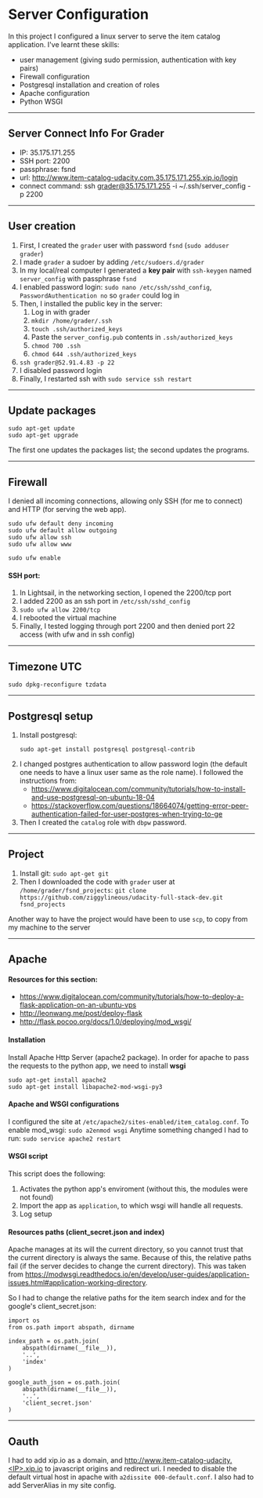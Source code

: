 # Server Configuration
In this project I configured a linux server to serve the item catalog application.
I've learnt these skills:
- user management (giving sudo permission, authentication with key pairs)
- Firewall configuration
- Postgresql installation and creation of roles
- Apache configuration
- Python WSGI

---

## Server Connect Info For Grader
- IP: 35.175.171.255
- SSH port: 2200
- passphrase: fsnd
- url: http://www.item-catalog-udacity.com.35.175.171.255.xip.io/login
- connect command: ssh grader@35.175.171.255 -i ~/.ssh/server_config -p 2200

---

## User creation
1. First, I created the `grader` user with password `fsnd` (`sudo adduser grader`)
2. I made `grader` a sudoer by adding `/etc/sudoers.d/grader`
3. In my local/real computer I generated a **key pair** with `ssh-keygen` named `server_config` with passphrase `fsnd`
4. I enabled password login: `sudo nano /etc/ssh/sshd_config`, `PasswordAuthentication no`
   so `grader` could log in
5. Then, I installed the public key in the server:
    1. Log in with grader
    2. `mkdir /home/grader/.ssh`
    3. `touch .ssh/authorized_keys`
    4. Paste the `server_config.pub` contents in `.ssh/authorized_keys`
    5. `chmod 700 .ssh`
    6. `chmod 644 .ssh/authorized_keys`
6. `ssh grader@52.91.4.83 -p 22`
7. I disabled password login
8. Finally, I restarted ssh with `sudo service ssh restart`

---

## Update packages
```
sudo apt-get update
sudo apt-get upgrade
```
The first one updates the packages list; the second updates the programs.

---

## Firewall
I denied all incoming connections, allowing only SSH (for me to connect) and HTTP (for serving the web app).

```
sudo ufw default deny incoming
sudo ufw default allow outgoing
sudo ufw allow ssh
sudo ufw allow www

sudo ufw enable
```

#### SSH port:
1. In Lightsail, in the networking section, I opened the 2200/tcp port
2. I added 2200 as an ssh port in `/etc/ssh/sshd_config`
3. `sudo ufw allow 2200/tcp`
4. I rebooted the virtual machine
5. Finally, I tested logging through port 2200 and then denied port 22 access (with ufw and in ssh config)

---

## Timezone UTC
`sudo dpkg-reconfigure tzdata`

---

## Postgresql setup
1. Install postgresql:
   ```
   sudo apt-get install postgresql postgresql-contrib
   ```
2. I changed postgres authentication to allow password login (the default one needs to have a linux user same as the role name). I followed the instructions from:
    - https://www.digitalocean.com/community/tutorials/how-to-install-and-use-postgresql-on-ubuntu-18-04
    - https://stackoverflow.com/questions/18664074/getting-error-peer-authentication-failed-for-user-postgres-when-trying-to-ge
3. Then I created the `catalog` role with `dbpw` password.

---

## Project
1. Install git: `sudo apt-get git`
2. Then I downloaded the code with `grader` user at `/home/grader/fsnd_projects`: `git clone https://github.com/ziggylineous/udacity-full-stack-dev.git fsnd_projects`

Another way to have the project would have been to use `scp`, to copy from my machine to the server

---

## Apache 
#### Resources for this section:
- https://www.digitalocean.com/community/tutorials/how-to-deploy-a-flask-application-on-an-ubuntu-vps
- http://leonwang.me/post/deploy-flask
- http://flask.pocoo.org/docs/1.0/deploying/mod_wsgi/

#### Installation
Install Apache Http Server (apache2 package).
In order for apache to pass the requests to the python app, we need to install **wsgi**

```
sudo apt-get install apache2
sudo apt-get install libapache2-mod-wsgi-py3
```

#### Apache and WSGI configurations
I configured the site at `/etc/apache2/sites-enabled/item_catalog.conf`.
To enable mod_wsgi: `sudo a2enmod wsgi`
Anytime something changed I had to run: `sudo service apache2 restart`

#### WSGI script
This script does the following:
1. Activates the python app's enviroment (without this, the modules were not found)
2. Import the app as `application`, to which wsgi will handle all requests.
3. Log setup

#### Resources paths (client_secret.json and index)
Apache manages at its will the current directory, so you cannot trust that the current directory is always the same. Because of this, the relative paths fail (if the server decides to change the current directory). This was taken from https://modwsgi.readthedocs.io/en/develop/user-guides/application-issues.html#application-working-directory. 


So I had to change the relative paths for the item search index and for the google's client_secret.json:
```
import os
from os.path import abspath, dirname

index_path = os.path.join(
    abspath(dirname(__file__)),
    '..',
    'index'
)

google_auth_json = os.path.join(
    abspath(dirname(__file__)),
    '..',
    'client_secret.json'
)
```

---

## Oauth
I had to add xip.io as a domain, and http://www.item-catalog-udacity.<IP>.xip.io
to javascript origins and redirect uri. I needed to disable the default virtual host in apache
with `a2dissite 000-default.conf`. I also had to add ServerAlias in my site config.